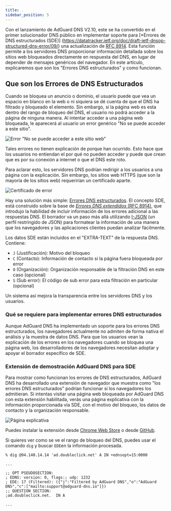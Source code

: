```yaml
---
title: .
sidebar_position: 5
---
```


Con el lanzamiento de AdGuard DNS V2.10, este se ha convertido en el primer solucionador DNS público en implementar soporte para [\*Errores de DNS estructurados (SDE)] (https://datatracker.ietf.org/doc/draft-ietf-dnsop-structured-dns-error/09/) una actualización de [RFC 8914](https://datatracker.ietf.org/doc/rfc8914/). Esta función permite a los servidores DNS proporcionar información detallada sobre los sitios web bloqueados directamente en respuesta del DNS, en lugar de depender de mensajes genéricos del navegador. En este artículo, explicaremos que son los "Errores DNS estructurados" y como funcionan.

## Que son los Errores de DNS Estructurados

Cuando se bloquea un anuncio o dominio, el usuario puede que vea un espacio en blanco en la web o ni siquiera se dé cuenta de que el DNS ha filtrado y bloqueado el elemento. Sin embargo, si la página web es esta dentro del rango de bloqueo del DNS, el usuario no podrá acceder a la página de ninguna manera. Al intentar acceder a una página web bloqueada, le aparecerá al usuario un error genérico "No se puede acceder a este sitio".

![Error "No se puede acceder a este sitio web"](https://cdn.adtidy.org/content/blog/dns/dns_error.png)

Tales errores no tienen explicación de porque han ocurrido. Esto hace que los usuarios no entiendan el por qué no pueden acceder y puede que crean que es por su conexión a internet o que el DNS este roto.

Para aclarar esto, los servidores DNS podrían redirigir a los usuarios a una página con la explicación. Sin embargo, los sitios web HTTPS (que son la mayoría de los sitios web) requerirían un certificado aparte.

![Certificado de error](https://cdn.adtidy.org/content/blog/dns/certificate_error.png?1)

Hay una solución más simple: [Errores DNS estructurados](https://datatracker.ietf.org/doc/draft-ietf-dnsop-structured-dns-error/09/). El concepto SDE, está construido sobre la base de [_Errores DNS extendidos_ (RFC 8914)](https://datatracker.ietf.org/doc/rfc8914/), que introdujo la habilidad de incluir información de los errores adicional a las respuestas DNS. El borrador va un paso más allá utilizando [I-JSON](https://www.rfc-editor.org/rfc/rfc7493) (un perfil restringido de JSON) para formatear la información de una manera que los navegadores y las aplicaciones clientes puedan analizar fácilmente.

Los datos SDE están incluidos en el "EXTRA-TEXT" de la respuesta DNS. Contiene:

- `J` (Justificación): Motivo del bloqueo
- `C` (Contacto): Información de contacto si la página fuera bloqueada por error
- `O` (Organización): Organización responsable de la filtración DNS en este caso (opcional)
- `S` (Sub error): El código de sub error para esta filtración en particular (opcional)

Un sistema así mejora la transparencia entre los servidores DNS y los usuarios.

### Qué se requiere para implementar errores DNS estructurados

Aunque AdGuard DNS ha implementado un soporte para los errores DNS estructurados, los navegadores actualmente no admiten de forma nativa el análisis y la muestra de datos DNS. Para que los usuarios vean la explicación de los errores en los navegadores cuando se bloquea una página web, los desarrolladores de los navegadores necesitan adoptar y apoyar el borrador específico de SDE.

### Extensión de demostración AdGuard DNS para SDE

Para mostrar como funcionan los errores de DNS estructurados, AdGuard DNS ha desarrollado una extensión de navegador que muestra como "los errores DNS estructurados" podrían funcionar si los navegadores los admitieran. Si intentas visitar una página web bloqueada por AdGuard DNS con esta extensión habilitada, verás una página explicativa con la información proporcionada vía SDE, con el motivo del bloqueo, los datos de contacto y la organización responsable.

![Página explicativa](https://cdn.adtidy.org/blog/new/jlkdbaccess_blocked.png)

Puedes instalar la extensión desde [Chrome Web Store](https://chromewebstore.google.com/detail/oeinmjfnchfhaabhchfjkbdpmgeageen) o desde [GitHub](https://github.com/AdguardTeam/dns-sde-extension/).

Si quieres ver como se ve el rango de bloqueo del DNS, puedes usar el comando `dig` y buscar `EDE`en la información procesada.

```text
% dig @94.140.14.14 'ad.doubleclick.net' A IN +ednsopt=15:0000

...

;; OPT PSEUDOSECTION:
; EDNS: version: 0, flags:; udp: 1232
; EDE: 17 (Filtered): ({"j":"Filtered by AdGuard DNS","o":"AdGuard DNS","c":["mailto:support@adguard-dns.io"]})
;; QUESTION SECTION:
;ad.doubleclick.net.  IN A

...
```
